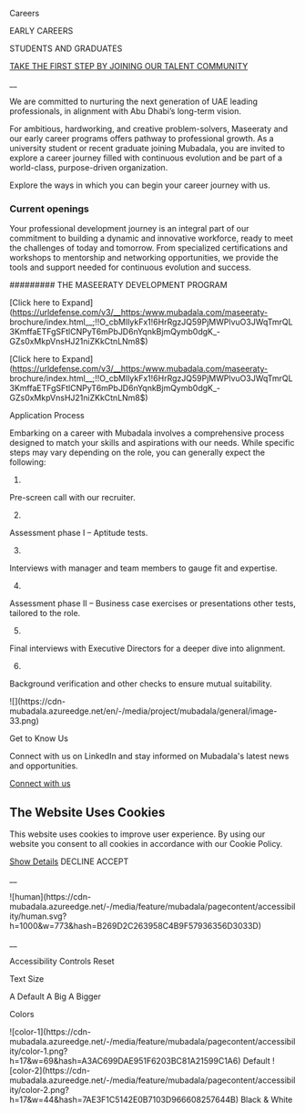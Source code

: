 Careers

EARLY CAREERS

STUDENTS AND GRADUATES

[TAKE THE FIRST STEP BY JOINING OUR TALENT COMMUNITY](https://www.takafo.ae
"TAKE THE FIRST STEP BY JOINING OUR TALENT COMMUNITY")

__

We are committed to nurturing the next generation of UAE leading
professionals, in alignment with Abu Dhabi’s long-term vision.

For ambitious, hardworking, and creative problem-solvers, Maseeraty and our
early career programs offers pathway to professional growth. As a university
student or recent graduate joining Mubadala, you are invited to explore a
career journey filled with continuous evolution and be part of a world-class,
purpose-driven organization.

Explore the ways in which you can begin your career journey with us.

  
  

### Current openings

Your professional development journey is an integral part of our commitment to
building a dynamic and innovative workforce, ready to meet the challenges of
today and tomorrow. From specialized certifications and workshops to
mentorship and networking opportunities, we provide the tools and support
needed for continuous evolution and success.

######### THE MASEERATY DEVELOPMENT PROGRAM

[Click here to
Expand](https://urldefense.com/v3/__https:/www.mubadala.com/maseeraty-
brochure/index.html__;!!O_cbMIlykFx1!6HrRgzJQ59PjMWPlvuO3JWqTmrQL3KmffaETFgSFtlCNPyT6mPbJD6nYqnkBjmQymb0dgK_-
GZs0xMkpVnsHJ21niZKkCtnLNm8$)

[Click here to
Expand](https://urldefense.com/v3/__https:/www.mubadala.com/maseeraty-
brochure/index.html__;!!O_cbMIlykFx1!6HrRgzJQ59PjMWPlvuO3JWqTmrQL3KmffaETFgSFtlCNPyT6mPbJD6nYqnkBjmQymb0dgK_-
GZs0xMkpVnsHJ21niZKkCtnLNm8$)

Application Process

Embarking on a career with Mubadala involves a comprehensive process designed
to match your skills and aspirations with our needs. While specific steps may
vary depending on the role, you can generally expect the following:

01.

Pre-screen call with our recruiter.

02.

Assessment phase I – Aptitude tests.

03.

Interviews with manager and team members to gauge fit and expertise.

04.

Assessment phase II – Business case exercises or presentations other tests,
tailored to the role.

05.

Final interviews with Executive Directors for a deeper dive into alignment.

06.

Background verification and other checks to ensure mutual suitability.

![](https://cdn-
mubadala.azureedge.net/en/-/media/project/mubadala/general/image-33.png)

Get to Know Us

  

  
Connect with us on LinkedIn and stay informed on Mubadala's latest news and
opportunities.

[Connect with
us](https://www.linkedin.com/company/55857?trk=tyah&trkInfo=tas%3Amubadala%2Cidx%3A2-1-2
"Connect with us")

## The Website Uses Cookies

This website uses cookies to improve user experience. By using our website you
consent to all cookies in accordance with our Cookie Policy.

[Show Details](https://www.mubadala.com/en/cookie-policy "Show Details")
DECLINE  ACCEPT

__

![human](https://cdn-
mubadala.azureedge.net/-/media/feature/mubadala/pagecontent/accessibility/human.svg?h=1000&w=773&hash=B269D2C263958C4B9F57936356D3033D)

__

Accessibility Controls Reset

Text Size

A Default A Big A Bigger

Colors

![color-1](https://cdn-
mubadala.azureedge.net/-/media/feature/mubadala/pagecontent/accessibility/color-1.png?h=17&w=69&hash=A3AC699DAE951F6203BC81A21599C1A6)
Default ![color-2](https://cdn-
mubadala.azureedge.net/-/media/feature/mubadala/pagecontent/accessibility/color-2.png?h=17&w=44&hash=7AE3F1C5142E0B7103D966608257644B)
Black & White

